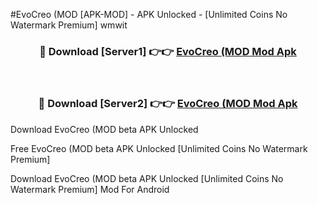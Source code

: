 #EvoCreo (MOD [APK-MOD] - APK Unlocked - [Unlimited Coins No Watermark Premium] wmwit



<div align="center">

<h3>🔴 Download [Server1] 👉👉 <a href="https://momento.my/?title=EvoCreo_(MOD">EvoCreo (MOD Mod Apk</a></h3><br>

<h3>🔴 Download [Server2] 👉👉 <a href="https://momento.my/?title=EvoCreo_(MOD">EvoCreo (MOD Mod Apk</a></h3>
</div>



Download EvoCreo (MOD beta APK Unlocked

Free EvoCreo (MOD beta APK Unlocked [Unlimited Coins No Watermark Premium]

Download EvoCreo (MOD beta APK Unlocked [Unlimited Coins No Watermark Premium] Mod For Android
